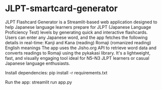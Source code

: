 # JLPT-smartcard-generator
JLPT Flashcard Generator is a Streamlit-based web application designed to help Japanese language learners prepare for JLPT (Japanese Language Proficiency Test) levels by generating quick and interactive flashcards.
Users can enter any Japanese word, and the app fetches the following details in real-time:
Kanji and Kana (reading)
Romaji (romanized reading)
English meanings
The app uses the Jisho.org API to retrieve word data and converts readings to Romaji using the pykakasi library. It's a lightweight, fast, and visually engaging tool ideal for N5–N3 JLPT learners or casual Japanese language enthusiasts.

Install dependencies:
pip install -r requirements.txt

Run the app:
streamlit run app.py
